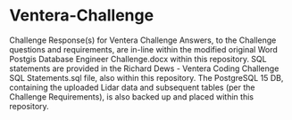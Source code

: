# Ventera-Challenge
Challenge Response(s) for Ventera Challenge
Answers, to the Challenge questions and requirements, are in-line within the modified original Word Postgis Database Engineer Challenge.docx within this repository.
SQL statements are provided in the Richard Dews - Ventera Coding Challenge SQL Statements.sql file, also within this repository.
The PostgreSQL 15 DB, containing the uploaded Lidar data and subsequent tables (per the Challenge Requirements), is also backed up and placed within this repository.
